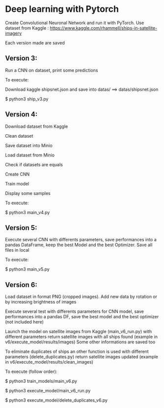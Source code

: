 # Deep learning with Pytorch

Create Convolutional Neuronal Network and run it with PyTorch. 
Use dataset from Kaggle : https://www.kaggle.com/rhammell/ships-in-satellite-imagery

Each version made are saved
## Version 3:
Run a CNN on dataset, print some predictions

To execute:

Download kaggle shipsnet.json and save into datas/ ==> datas/shipsnet.json

$ python3 ship_v3.py

## Version 4:
Download dataset from Kaggle

Clean dataset

Save dataset into Minio

Load dataset from Minio

Check if datasets are equals

Create CNN

Train model

Display some samples

To execute:

$ python3 main_v4.py

## Version 5:
Execute several CNN with differents parameters, save performances into a pandas DataFrame, keep the best Model and the best Optimizer. Save all files in local

To execute:

$ python3 main_v5.py

## Version 6:
Load dataset in format PNG (cropped images). Add new data by rotation or by increasing brightness of images

Execute several test with differents parameters for CNN model, save performances into a pandas DF, save the best model and the best optimizer (not included here)

Launch the model on satellite images from Kaggle (main_v6_run.py) with different parameters return satellite images with all ships found (example in v6/execute_model/results/images)
Some other informations are saved too

To eliminate duplicates of ships an other function is used with different parameters (delete_duplicates.py) return satellite images updated (example in v6/execute_model/results/clean_images)


To execute (follow order):

$ python3 train_models/main_v6.py

$ python3 execute_model/main_v6_run.py

$ python3 execute_model/delete_duplicates_v6.py
